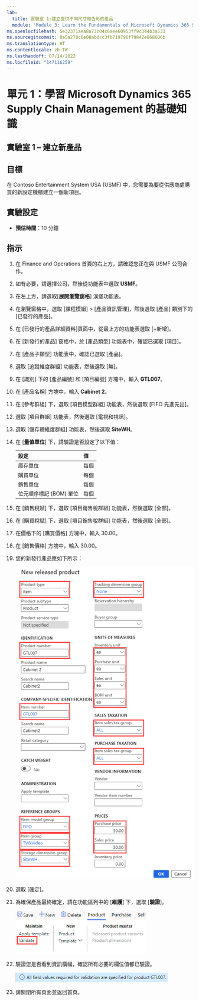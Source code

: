 ```yaml
---
lab:
  title: 實驗室 1:建立提供不同尺寸和色彩的產品
  module: 'Module 3: Learn the Fundamentals of Microsoft Dynamics 365 Supply Chain Management'
ms.openlocfilehash: 5e32371aea8a73c04c6aee60953ff9c344b3a533
ms.sourcegitcommit: 8e5a278c6e08abdcc3fb719796f79842e868606b
ms.translationtype: HT
ms.contentlocale: zh-TW
ms.lasthandoff: 07/14/2022
ms.locfileid: "147116259"
---
```

# <a name="module-1-learn-the-fundamentals-of-microsoft-dynamics-365-supply-chain-management"></a>單元 1：學習 Microsoft Dynamics 365 Supply Chain Management 的基礎知識

## <a name="lab-1---create-a-new-product"></a>實驗室 1 – 建立新產品

## <a name="objectives"></a>目標

在 Contoso Entertainment System USA (USMF) 中，您需要為要從供應商處購買的新設定機櫃建立一個新項目。

## <a name="lab-setup"></a>實驗設定

   - **預估時間**：10 分鐘

## <a name="instructions"></a>指示

1. 在 Finance and Operations 首頁的右上方，請確認您正在與 USMF 公司合作。

1. 如有必要，請選擇公司，然後從功能表中選取 **USMF**。

1. 在左上方，請選取[**展開瀏覽窗格**] 漢堡功能表。

1. 在瀏覽窗格中，選取 [課程模組]  >  [產品資訊管理]，然後選取 [產品] 類別下的 [已發行的產品]。

1. 在 [已發行的產品詳細資料]頁面中，從最上方的功能表選取 [+新增]。

1. 在 [新發行的產品] 窗格中，於 [產品類型] 功能表中，確認已選取 [項目]。

1. 在 [產品子類型] 功能表中，確認已選取 [產品]。

1. 選取 [追蹤維度群組] 功能表，然後選取 [無]。

1. 在 [識別] 下的 [產品編號] 和 [項目編號] 方塊中，輸入 **GTL007**。

1. 在 [產品名稱] 方塊中，輸入 **Cabinet 2**。

1. 在 [參考群組] 下，選取 [項目模型群組] 功能表，然後選取 [FIFO 先進先出]。

1. 選取 [項目群組] 功能表，然後選取 [電視和視訊]。

1. 選取 [儲存體維度群組] 功能表，然後選取 **SiteWH**。

1. 在 [**量值單位**] 下，請驗證是否設定了以下值：

    | **設定**| **值**|
    | :--- | :--- |
    | 庫存單位| 每個|
    | 購買單位| 每個|
    | 銷售單位| 每個|
    | 位元順序標記 (BOM) 單位| 每個|

1. 在 [銷售稅賦] 下，選取 [項目銷售稅群組] 功能表，然後選取 [全部]。

1. 在 [購買稅賦] 下，選取 [項目銷售稅群組] 功能表，然後選取 [全部]。

1. 在價格下的 [購買價格] 方塊中，輸入 30.00。

1. 在 [銷售價格] 方塊中，輸入 30.00。

1. 您的新發行產品應如下所示：

    ![畫面影像正在顯示已完成的新發行產品表格](./media/lp1-m2-new-release-product.png)

1. 選取 [確定]。

1. 為確保產品最終確定，請在功能區列中的 [**維護**] 下，選取 [**驗證**]。

    ![畫面影像正在顯示功能區列的醒目提示驗證](./media/lp1-m2-validate-ribbon-bar.png)

1. 驗證您是否看到資訊橫幅，確認所有必要的欄位值都已驗證。

    ![已驗證所有必要欄位的資訊通知畫面影像](./media/lp1-m2-confirmation-of-validation.png)

1. 請關閉所有頁面並返回首頁。
